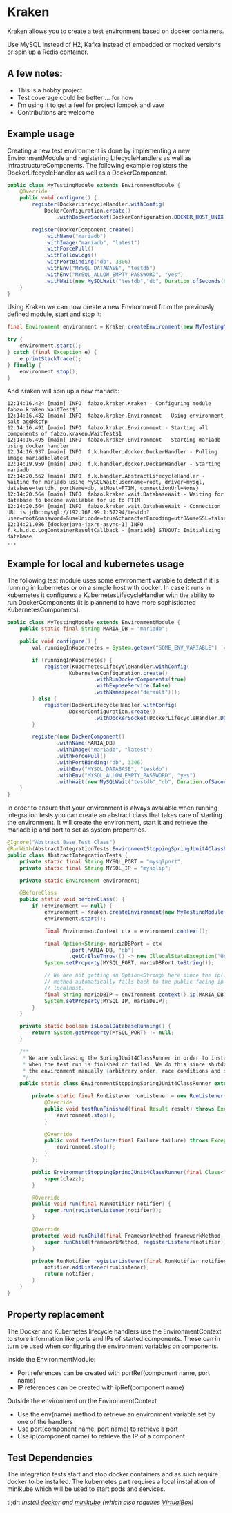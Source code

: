# Kraken

Kraken allows you to create a test environment based on docker containers.

Use MySQL instead of H2, Kafka instead of embedded or mocked versions or spin up a Redis container.

## A few notes:
* This is a hobby project
* Test coverage could be better ... for now
* I'm using it to get a feel for project lombok and vavr
* Contributions are welcome


## Example usage
Creating a new test environment is done by implementing a new EnvironmentModule and registering LifecycleHandlers as well as InfrastructureComponents. The following example registers the DockerLifecycleHandler as well as a DockerComponent.
```java
public class MyTestingModule extends EnvironmentModule {
	@Override
	public void configure() {
		register(DockerLifecycleHandler.withConfig(
			DockerConfiguration.create()
				.withDockerSocket(DockerConfiguration.DOCKER_HOST_UNIX)));

  		register(DockerComponent.create()
			.withName("mariadb")
			.withImage("mariadb", "latest")
			.withForcePull()
			.withFollowLogs()
			.withPortBinding("db", 3306)
			.withEnv("MYSQL_DATABASE", "testdb")
			.withEnv("MYSQL_ALLOW_EMPTY_PASSWORD", "yes")
			.withWait(new MySQLWait("testdb","db", Duration.ofSeconds(60))));
	}
}
```

Using Kraken we can now create a new Environment from the previously defined module, start and stop it:
```java
final Environment environment = Kraken.createEnvironment(new MyTestingModule());

try {
	environment.start();
} catch (final Exception e) {
	e.printStackTrace();
} finally {
	environment.stop();
}
```
And Kraken will spin up a new mariadb:
```
12:14:16.424 [main] INFO  fabzo.kraken.Kraken - Configuring module fabzo.kraken.WaitTest$1
12:14:16.482 [main] INFO  fabzo.kraken.Environment - Using environment salt aggkkcfp
12:14:16.491 [main] INFO  fabzo.kraken.Environment - Starting all components of fabzo.kraken.WaitTest$1
12:14:16.495 [main] INFO  fabzo.kraken.Environment - Starting mariadb using docker handler
12:14:16.937 [main] INFO  f.k.handler.docker.DockerHandler - Pulling image mariadb:latest
12:14:19.959 [main] INFO  f.k.handler.docker.DockerHandler - Starting mariadb
12:14:20.562 [main] INFO  f.k.handler.AbstractLifecycleHandler - Waiting for mariadb using MySQLWait{username=root, driver=mysql, database=testdb, portName=db, atMost=PT1M, connectionUrl=None}
12:14:20.564 [main] INFO  fabzo.kraken.wait.DatabaseWait - Waiting for database to become available for up to PT1M
12:14:20.564 [main] INFO  fabzo.kraken.wait.DatabaseWait - Connection URL is jdbc:mysql://192.168.99.1:57294/testdb?user=root&password=&useUnicode=true&characterEncoding=utf8&useSSL=false&nullNamePatternMatchesAll=true
12:14:21.086 [dockerjava-jaxrs-async-1] INFO  f.k.h.d.c.LogContainerResultCallback - [mariadb] STDOUT: Initializing database
...
```

## Example for local and kubernetes usage
The following test module uses some environment variable to detect if it is running in kubernetes or on a simple host with docker. In case it runs in kubernetes it configures a KubernetesLifecycleHandler with the ability to run DockerComponents (it is plannend to have more sophisticated KubernetesComponents).
```java
public class MyTestingModule extends EnvironmentModule {
    public static final String MARIA_DB = "mariadb";

    public void configure() {
        val runningInKubernetes = System.getenv("SOME_ENV_VARIABLE") != null;

        if (runningInKubernetes) {
            register(KubernetesLifecycleHandler.withConfig(
                    KubernetesConfiguration.create()
                            .withRunDockerComponents(true)
                            .withExposeService(false)
                            .withNamespace("default")));
        } else {
            register(DockerLifecycleHandler.withConfig(
                    DockerConfiguration.create()
                            .withDockerSocket(DockerLifecycleHandler.DOCKER_HOST_UNIX)));
        }

        register(new DockerComponent()
                .withName(MARIA_DB)
                .withImage("mariadb", "latest")
                .withForcePull()
                .withPortBinding("db", 3306)
                .withEnv("MYSQL_DATABASE", "testdb")
                .withEnv("MYSQL_ALLOW_EMPTY_PASSWORD", "yes")
                .withWait(new MySQLWait("testdb","db", Duration.ofSeconds(60))));
    }
}
```
In order to ensure that your environment is always available when running integration tests you can create an abstract class that takes care of starting the environment. It will create the environment, start it and retrieve the mariadb ip and port to set as system propertries.
```java
@Ignore("Abstract Base Test Class")
@RunWith(AbstractIntegrationTests.EnvironmentStoppingSpringJUnit4ClassRunner.class)
public class AbstractIntegrationTests {
    private static final String MYSQL_PORT = "mysqlport";
    private static final String MYSQL_IP = "mysqlip";

    private static Environment environment;

    @BeforeClass
    public static void beforeClass() {
        if (environment == null) {
            environment = Kraken.createEnvironment(new MyTestingModule());
            environment.start();

            final EnvironmentContext ctx = environment.context();

            final Option<String> mariaDBPort = ctx
                    .port(MARIA_DB, "db")
                    .getOrElseThrow(() -> new IllegalStateException("Unable to retrieve maria db port"));
            System.setProperty(MYSQL_PORT, mariaDBPort.toString());

			// We are not getting an Option<String> here since the ip()
            // method automatically falls back to the public facing ip or
            // localhost.
            final String mariaDBIP = environment.context().ip(MARIA_DB);
            System.setProperty(MYSQL_IP, mariaDBIP);
        }
    }

    private static boolean isLocalDatabaseRunning() {
        return System.getProperty(MYSQL_PORT) != null;
    }

    /**
     * We are subclassing the SpringJUnit4ClassRunner in order to install our own RunListener that informs us
     * when the test run is finished or failed. We do this since shutdown hooks are not as reliable as stopping
     * the environment manually (arbitrary order, race conditions and such in the shutdown handler jdk code).
     */
    public static class EnvironmentStoppingSpringJUnit4ClassRunner extends SpringJUnit4ClassRunner {

        private static final RunListener runListener = new RunListener() {
            @Override
            public void testRunFinished(final Result result) throws Exception {
                environment.stop();
            }

            @Override
            public void testFailure(final Failure failure) throws Exception {
                environment.stop();
            }
        };

        public EnvironmentStoppingSpringJUnit4ClassRunner(final Class<?> clazz) throws InitializationError {
            super(clazz);
        }

        @Override
        public void run(final RunNotifier notifier) {
            super.run(registerListener(notifier));
        }

        @Override
        protected void runChild(final FrameworkMethod frameworkMethod, final RunNotifier notifier) {
            super.runChild(frameworkMethod, registerListener(notifier));
        }

        private RunNotifier registerListener(final RunNotifier notifier) {
            notifier.addListener(runListener);
            return notifier;
        }
    }
}
```

## Property replacement
The Docker and Kubernetes lifecycle handlers use the EnvironmentContext to store
information like ports and IPs of started components. These can in turn be used
when configuring the environment variables on components.

Inside the EnvironmentModule:
* Port references can be created with portRef(component name, port name)
* IP references can be created with ipRef(component name)

Outside the environment on the EnvironmentContext
* Use the env(name) method to retrieve an environment variable set by one of the handlers
* Use port(component name, port name) to retrieve a port
* Use ip(component name) to retrieve the IP of a component


## Test Dependencies

The integration tests start and stop docker containers and as such require docker to be installed. The kubernetes part requires a local installation of minikube which will be used to start pods and services.

tl;dr: *Install [docker](https://www.docker.com/community-edition) and [minikube](https://github.com/kubernetes/minikube) (which also requires [VirtualBox](https://www.virtualbox.org/wiki/Downloads))*